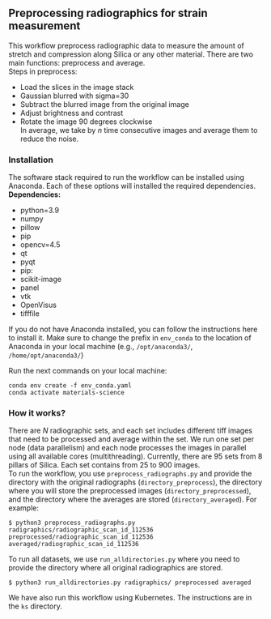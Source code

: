 ## Preprocessing radiographics for strain measurement
This workflow preprocess radiographic data to measure the amount of stretch and compression along Silica or any other material. There are two main functions: preprocess and average.  
Steps in preprocess:
 * Load the slices in the image stack
 * Gaussian blurred with sigma=30
 * Subtract the blurred image from the original image
 * Adjust brightness and contrast
 * Rotate the image 90 degrees clockwise  
In average, we take by _n_ time consecutive images and average them to reduce the noise.  
### Installation
The software stack required to run the workflow can be installed using Anaconda. Each of these options will installed the required dependencies.  
**Dependencies:**
  * python=3.9
  * numpy
  * pillow
  * pip
  * opencv=4.5
  * qt
  * pyqt
  * pip:
  * scikit-image
  * panel
  * vtk
  * OpenVisus
  * tifffile

If you do not have Anaconda installed, you can follow the instructions here to install it. Make sure to change the prefix in `env_conda` to the location of Anaconda in your local machine (e.g., `/opt/anaconda3/`, `/home/opt/anaconda3/`)

Run the next commands on your local machine:
```
conda env create -f env_conda.yaml
conda activate materials-science
```

### How it works?
There are *N* radiographic sets, and each set includes different tiff images that need to be processed and average within the set. We run one set per node (data parallelism) and each node processes the images in parallel using all available cores (multithreading). Currently, there are 95 sets from 8 pillars of Silica. Each set contains from 25 to 900 images.  
To run the workflow, you use `preprocess_radiographs.py` and provide the directory with the original radiographs (`directory_preprocess`), the directory where you will store the preprocessed images (`directory_preprocessed`), and the directory where the averages are stored (`directory_averaged`). 
For example:
```
$ python3 preprocess_radiographs.py radigraphics/radiographic_scan_id_112536 preprocessed/radiographic_scan_id_112536 averaged/radiographic_scan_id_112536 
```
To run all datasets, we use `run_alldirectories.py` where you need to provide the directory where all original radiographics are stored.
```
$ python3 run_alldirectories.py radigraphics/ preprocessed averaged 
```
We have also run this workflow using Kubernetes. The instructions are in the `ks` directory. 
